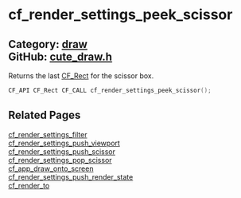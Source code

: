 [](../header.md ':include')

# cf_render_settings_peek_scissor

Category: [draw](/api_reference?id=draw)  
GitHub: [cute_draw.h](https://github.com/RandyGaul/cute_framework/blob/master/include/cute_draw.h)  
---

Returns the last [CF_Rect](/math/cf_rect.md) for the scissor box.

```cpp
CF_API CF_Rect CF_CALL cf_render_settings_peek_scissor();
```

## Related Pages

[cf_render_settings_filter](/draw/cf_render_settings_filter.md)  
[cf_render_settings_push_viewport](/draw/cf_render_settings_push_viewport.md)  
[cf_render_settings_push_scissor](/draw/cf_render_settings_push_scissor.md)  
[cf_render_settings_pop_scissor](/draw/cf_render_settings_pop_scissor.md)  
[cf_app_draw_onto_screen](/app/cf_app_draw_onto_screen.md)  
[cf_render_settings_push_render_state](/draw/cf_render_settings_push_render_state.md)  
[cf_render_to](/draw/cf_render_to.md)  
